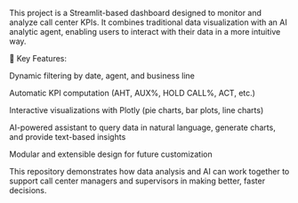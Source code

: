 This project is a Streamlit-based dashboard designed to monitor and analyze call center KPIs. It combines traditional data visualization with an AI analytic agent, enabling users to interact with their data in a more intuitive way.

🔧 Key Features:

Dynamic filtering by date, agent, and business line

Automatic KPI computation (AHT, AUX%, HOLD CALL%, ACT, etc.)

Interactive visualizations with Plotly (pie charts, bar plots, line charts)

AI-powered assistant to query data in natural language, generate charts, and provide text-based insights

Modular and extensible design for future customization

This repository demonstrates how data analysis and AI can work together to support call center managers and supervisors in making better, faster decisions.

